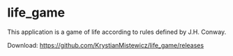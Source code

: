 # life_game
This application is a game of life according to rules defined by J.H. Conway.

Download: https://github.com/KrystianMistewicz/life_game/releases
